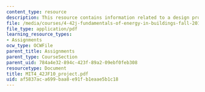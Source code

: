 ```yaml
---
content_type: resource
description: This resource contains information related to a design projects.
file: /media/courses/4-42j-fundamentals-of-energy-in-buildings-fall-2010/af5837aca699baa8e91fb1eaae5b1c18_MIT4_42JF10_project.pdf
file_type: application/pdf
learning_resource_types:
- Assignments
ocw_type: OCWFile
parent_title: Assignments
parent_type: CourseSection
parent_uid: 784a4e32-894c-423f-89a2-09ebf0feb308
resourcetype: Document
title: MIT4_42JF10_project.pdf
uid: af5837ac-a699-baa8-e91f-b1eaae5b1c18
---
```

